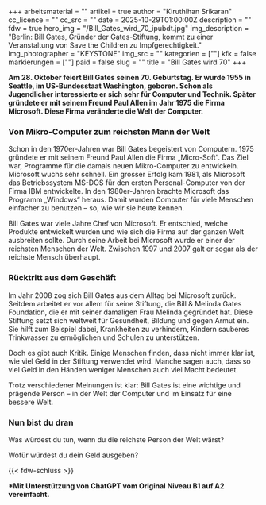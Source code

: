 +++
arbeitsmaterial = ""
artikel = true
author = "Kiruthihan Srikaran"
cc_licence = ""
cc_src = ""
date = 2025-10-29T01:00:00Z
description = ""
fdw = true
hero_img = "/Bill_Gates_wird_70_ipubdt.jpg"
img_description = "Berlin: Bill Gates, Gründer der Gates-Stiftung, kommt zu einer Veranstaltung von Save the Children zu Impfgerechtigkeit."
img_photographer = "KEYSTONE"
img_src = ""
kategorien = [""]
kfk = false
markierungen = [""]
paid = false
slug = ""
title = "Bill Gates wird 70"
+++

**Am 28. Oktober feiert Bill Gates seinen 70. Geburtstag. Er wurde 1955 in Seattle, im US-Bundesstaat Washington, geboren. Schon als Jugendlicher interessierte er sich sehr für Computer und Technik. Später gründete er mit seinem Freund Paul Allen im Jahr 1975 die Firma Microsoft. Diese Firma veränderte die Welt der Computer.**

### Von Mikro-Computer zum reichsten Mann der Welt

Schon in den 1970er-Jahren war Bill Gates begeistert von Computern. 1975 gründete er mit seinem Freund Paul Allen die Firma „Micro-Soft“. Das Ziel war, Programme für die damals neuen Mikro-Computer zu entwickeln. Microsoft wuchs sehr schnell. Ein grosser Erfolg kam 1981, als Microsoft das Betriebssystem MS-DOS für den ersten Personal-Computer von der Firma IBM entwickelte. In den 1980er-Jahren brachte Microsoft das Programm „Windows“ heraus. Damit wurden Computer für viele Menschen einfacher zu benutzen – so, wie wir sie heute kennen. 

Bill Gates war viele Jahre Chef von Microsoft. Er entschied, welche Produkte entwickelt wurden und wie sich die Firma auf der ganzen Welt ausbreiten sollte. Durch seine Arbeit bei Microsoft wurde er einer der reichsten Menschen der Welt. Zwischen 1997 und 2007 galt er sogar als der reichste Mensch überhaupt.

### Rücktritt aus dem Geschäft

Im Jahr 2008 zog sich Bill Gates aus dem Alltag bei Microsoft zurück. Seitdem arbeitet er vor allem für seine Stiftung, die Bill & Melinda Gates Foundation, die er mit seiner damaligen Frau Melinda gegründet hat. Diese Stiftung setzt sich weltweit für Gesundheit, Bildung und gegen Armut ein. Sie hilft zum Beispiel dabei, Krankheiten zu verhindern, Kindern sauberes Trinkwasser zu ermöglichen und Schulen zu unterstützen.

Doch es gibt auch Kritik. Einige Menschen finden, dass nicht immer klar ist, wie viel Geld in der Stiftung verwendet wird. Manche sagen auch, dass so viel Geld in den Händen weniger Menschen auch viel Macht bedeutet.

Trotz verschiedener Meinungen ist klar: Bill Gates ist eine wichtige und prägende Person – in der Welt der Computer und im Einsatz für eine bessere Welt.

### Nun bist du dran

Was würdest du tun, wenn du die reichste Person der Welt wärst?

Wofür würdest du dein Geld ausgeben?

{{< fdw-schluss >}}

**\*Mit Unterstützung von ChatGPT vom Original Niveau B1 auf A2 vereinfacht.**